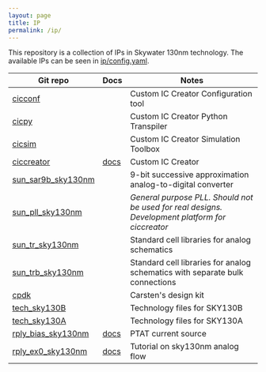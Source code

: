 ```yaml
---
layout: page 
title: IP 
permalink: /ip/
---
```


This repository is a collection of IPs in Skywater 130nm technology. The
available IPs can be seen in
[ip/config.yaml](https://github.com/wulffern/aicex/blob/main/ip/config.yaml). 

| Git repo                                                             | Docs                                                  | Notes                                                                                           |
|----------------------------------------------------------------------|-------------------------------------------------------|-------------------------------------------------------------------------------------------------|
| [cicconf](https://github.com/wulffern/cicconf)                       |                                                       | Custom IC Creator Configuration tool                                                            |
| [cicpy](https://github.com/wulffern/cicconf)                         |                                                       | Custom IC Creator Python Transpiler                                                             |
| [cicsim](https://github.com/wulffern/cicsim)                         |                                                       | Custom IC Creator Simulation Toolbox                                                            |
| [ciccreator](https://github.com/wulffern/ciccreator)                 | [docs](https://wulffern.github.io/ciccreator)         | Custom IC Creator                                                                               |
| [sun_sar9b_sky130nm](https://github.com/wulffern/sun_sar9b_sky130nm) |                                                       | 9-bit successive approximation analog-to-digital converter                                      |
| [sun_pll_sky130nm](https://github.com/wulffern/sun_pll_sky130nm)     |                                                       | *General purpose PLL. Should not be used for real designs. Development platform for ciccreator* |
| [sun_tr_sky130nm](https://github.com/wulffern/sun_tr_sky130nm)       |                                                       | Standard cell libraries for analog schematics                                                   |
| [sun_trb_sky130nm](https://github.com/wulffern/sun_trb_sky130nm)     |                                                       | Standard cell libraries for analog schematics with separate bulk connections                    |
| [cpdk](https://github.com/wulffern/cpdk)                             |                                                       | Carsten's design kit                                                                            |
| [tech_sky130B](https://github.com/wulffern/tech_sky130B)             |                                                       | Technology files for SKY130B                                                                    |
| [tech_sky130A](https://github.com/wulffern/tech_sky130A)             |                                                       | Technology files for SKY130A                                                                    |
| [rply_bias_sky130nm](https://github.com/wulffern/rply_bias_sky130nm) | [docs](https://wulffern.github.io/rply_bias_sky130nm) | PTAT current source                                                                             |
| [rply_ex0_sky130nm](https://github.com/wulffern/rply_ex0_sky130nm)   | [docs](https://wulffern.github.io/rply_ex0_sky130nm)  | Tutorial on sky130nm analog flow                                                                |

